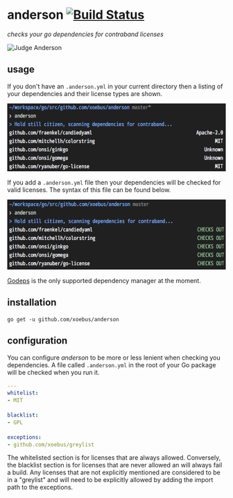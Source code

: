 # anderson [![Build Status](https://travis-ci.org/xoebus/anderson.svg?branch=master)](https://travis-ci.org/xoebus/anderson)

*checks your go dependencies for contraband licenses*

![Judge Anderson](http://www.scifibloggers.com/wp-content/uploads/dredd-2012.jpg)

## usage

If you don't have an `.anderson.yml` in your current directory then a listing
of your dependencies and their license types are shown.

![Without Config](media/without-config.png)

If you add a `.anderson.yml` file then your dependencies will be checked for
valid licenses. The syntax of this file can be found below.

![Without Config](media/with-config.png)

[Godeps](https://github.com/tools/godep) is the only supported dependency
manager at the moment.

## installation

```
go get -u github.com/xoebus/anderson
```

## configuration

You can configure *anderson* to be more or less lenient when checking you
dependencies. A file called `.anderson.yml` in the root of your Go package will
be checked when you run it.

``` yml
---
whitelist:
- MIT

blacklist:
- GPL

exceptions:
- github.com/xoebus/greylist
```

The whitelisted section is for licenses that are always allowed. Conversely,
the blacklist section is for licenses that are never allowed an will always
fail a build. Any licenses that are not explicitly mentioned are considered
to be in a "greylist" and will need to be explicitly allowed by adding the
import path to the exceptions.

